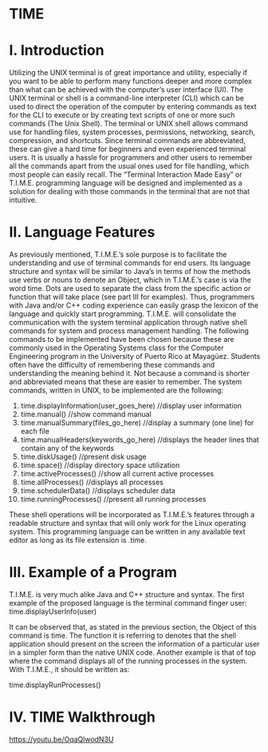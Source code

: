 # TIME

# I. Introduction

Utilizing the UNIX terminal is of great importance and utility, especially if you want to be able
to perform many functions deeper and more complex than what can be achieved with the
computer’s user interface (UI). The UNIX terminal or shell is a command-line interpreter (CLI)
which can be used to direct the operation of the computer by entering commands as text for the
CLI to execute or by creating text scripts of one or more such commands (The Unix Shell). The
terminal or UNIX shell allows command use for handling files, system processes, permissions,
networking, search, compression, and shortcuts.
Since terminal commands are abbreviated, these can give a hard time for beginners and even
experienced terminal users. It is usually a hassle for programmers and other users to remember all
the commands apart from the usual ones used for file handling, which most people can easily
recall. The “Terminal Interaction Made Easy” or T.I.M.E. programming language will be designed
and implemented as a solution for dealing with those commands in the terminal that are not that
intuitive.

# II. Language Features

As previously mentioned, T.I.M.E.’s sole purpose is to facilitate the understanding and use of
terminal commands for end users. Its language structure and syntax will be similar to Java’s in
terms of how the methods use verbs or nouns to denote an Object, which in T.I.M.E.’s case is via
the word time. Dots are used to separate the class from the specific action or function that will take
place (see part III for examples). Thus, programmers with Java and/or C++ coding experience can
easily grasp the lexicon of the language and quickly start programming.
T.I.M.E. will consolidate the communication with the system terminal application through
native shell commands for system and process management handling. The following commands
to be implemented have been chosen because these are commonly used in the Operating Systems
class for the Computer Engineering program in the University of Puerto Rico at Mayagüez.
Students often have the difficulty of remembering these commands and understanding the meaning
behind it. Not because a command is shorter and abbreviated means that these are easier to
remember. The system commands, written in UNIX, to be implemented are the following:

1. time.displayInformation(user_goes_here) //display user information
2. time.manual() //show command manual
3. time.manualSummary(files_go_here) //display a summary (one line) for each file
4. time.manualHeaders(keywords_go_here) //displays the header lines that contain any of the keywords
5. time.diskUsage() //present disk usage
6. time.space() //display directory space utilization
7. time.activeProcesses() //show all current active processes
8. time.allProcesses() //displays all processes
9. time.schedulerData() //displays scheduler data
10. time.runningProcesses() //present all running processes

These shell operations will be incorporated as T.I.M.E.’s features through a readable structure
and syntax that will only work for the Linux operating system. This programming language can
be written in any available text editor as long as its file extension is .time.

# III. Example of a Program

T.I.M.E. is very much alike Java and C++ structure and syntax. The first example of the
proposed language is the terminal command finger user:
time.displayUserInfo(user)

It can be observed that, as stated in the previous section, the Object of this command is time. The
function it is referring to denotes that the shell application should present on the screen the
information of a particular user in a simpler form than the native UNIX code.
Another example is that of top where the command displays all of the running processes in the
system. With T.I.M.E., it should be written as:

time.displayRunProcesses()

# IV. TIME Walkthrough

https://youtu.be/OqaQlwodN3U
